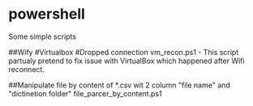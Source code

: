 # powershell
Some simple scripts

##Wify #Virtualbox #Dropped connection
vm_recon.ps1  - This script partualy pretend to fix issue with VirtualBox which happened after Wifi reconnect.

##Manipulate file by content of *.csv wit 2 column "file name" and "dictinetion folder"
file_parcer_by_content.ps1
